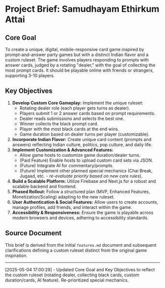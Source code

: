 # Project Brief: Samudhayam Ethirkum Attai

## Core Goal

To create a unique, digital, mobile-responsive card game inspired by prompt-and-answer party games but with a distinct Indian flavor and a custom ruleset. The game involves players responding to prompts with answer cards, judged by a rotating "dealer," with the goal of collecting the most prompt cards. It should be playable online with friends or strangers, supporting 3-10 players.

## Key Objectives

1.  **Develop Custom Core Gameplay:** Implement the unique ruleset:
    - Rotating dealer role (each player gets turns as dealer).
    - Players submit 1 or 2 answer cards based on prompt requirements.
    - Dealer reads submissions and selects the best one.
    - Winner collects the black prompt card.
    - Player with the most black cards at the end wins.
    - Game duration based on dealer turns per player (customizable).
2.  **Incorporate Indian Flavor:** Create unique card content (prompts and answers) reflecting Indian culture, politics, pop culture, and daily life.
3.  **Implement Customization & Advanced Features:**
    - Allow game hosts to customize game duration/dealer turns.
    - (Paid Feature) Enable hosts to upload custom card sets via JSON.
    - (Future) Integrate AI for commentary/prompts.
    - (Future) Implement other planned special mechanics (Chai Break, Jugaad, etc. - _re-evaluate priority based on new core rules_).
4.  **Build a Scalable Platform:** Utilize Firebase and Next.js for a robust and scalable backend and frontend.
5.  **Phased Rollout:** Follow a structured plan (MVP, Enhanced Features, Monetization/Scaling) adapting to the new ruleset.
6.  **User Authentication & Social Features:** Allow users to create accounts, manage profiles, add friends, and interact within the game.
7.  **Accessibility & Responsiveness:** Ensure the game is playable across modern browsers and devices, adhering to accessibility standards.

## Source Document

This brief is derived from the initial `features.md` document and subsequent clarifications defining a custom ruleset distinct from the original game inspiration.

---

[2025-05-04 17:00:29] - Updated Core Goal and Key Objectives to reflect the custom ruleset (rotating dealer, collecting black cards, custom duration/cards, AI feature). Re-prioritized special mechanics.
